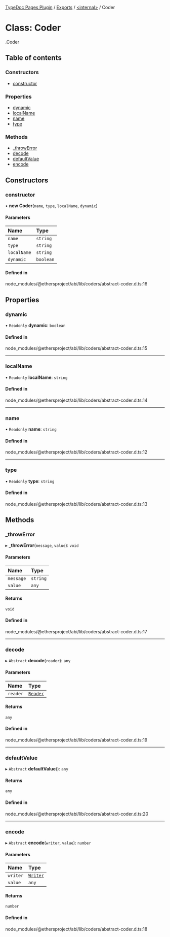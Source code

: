 [TypeDoc Pages Plugin](../README.md) / [Exports](../modules.md) / [<internal\>](../modules/internal_.md) / Coder

# Class: Coder

[<internal>](../modules/internal_.md).Coder

## Table of contents

### Constructors

- [constructor](internal_.Coder.md#constructor)

### Properties

- [dynamic](internal_.Coder.md#dynamic)
- [localName](internal_.Coder.md#localname)
- [name](internal_.Coder.md#name)
- [type](internal_.Coder.md#type)

### Methods

- [\_throwError](internal_.Coder.md#_throwerror)
- [decode](internal_.Coder.md#decode)
- [defaultValue](internal_.Coder.md#defaultvalue)
- [encode](internal_.Coder.md#encode)

## Constructors

### constructor

• **new Coder**(`name`, `type`, `localName`, `dynamic`)

#### Parameters

| Name | Type |
| :------ | :------ |
| `name` | `string` |
| `type` | `string` |
| `localName` | `string` |
| `dynamic` | `boolean` |

#### Defined in

node_modules/@ethersproject/abi/lib/coders/abstract-coder.d.ts:16

## Properties

### dynamic

• `Readonly` **dynamic**: `boolean`

#### Defined in

node_modules/@ethersproject/abi/lib/coders/abstract-coder.d.ts:15

___

### localName

• `Readonly` **localName**: `string`

#### Defined in

node_modules/@ethersproject/abi/lib/coders/abstract-coder.d.ts:14

___

### name

• `Readonly` **name**: `string`

#### Defined in

node_modules/@ethersproject/abi/lib/coders/abstract-coder.d.ts:12

___

### type

• `Readonly` **type**: `string`

#### Defined in

node_modules/@ethersproject/abi/lib/coders/abstract-coder.d.ts:13

## Methods

### \_throwError

▸ **_throwError**(`message`, `value`): `void`

#### Parameters

| Name | Type |
| :------ | :------ |
| `message` | `string` |
| `value` | `any` |

#### Returns

`void`

#### Defined in

node_modules/@ethersproject/abi/lib/coders/abstract-coder.d.ts:17

___

### decode

▸ `Abstract` **decode**(`reader`): `any`

#### Parameters

| Name | Type |
| :------ | :------ |
| `reader` | [`Reader`](internal_.Reader.md) |

#### Returns

`any`

#### Defined in

node_modules/@ethersproject/abi/lib/coders/abstract-coder.d.ts:19

___

### defaultValue

▸ `Abstract` **defaultValue**(): `any`

#### Returns

`any`

#### Defined in

node_modules/@ethersproject/abi/lib/coders/abstract-coder.d.ts:20

___

### encode

▸ `Abstract` **encode**(`writer`, `value`): `number`

#### Parameters

| Name | Type |
| :------ | :------ |
| `writer` | [`Writer`](internal_.Writer.md) |
| `value` | `any` |

#### Returns

`number`

#### Defined in

node_modules/@ethersproject/abi/lib/coders/abstract-coder.d.ts:18

